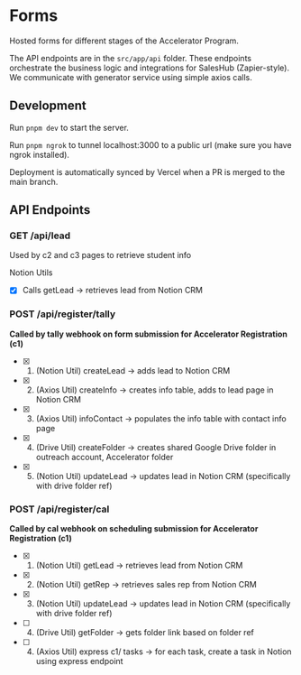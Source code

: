 # Forms

Hosted forms for different stages of the Accelerator Program.

The API endpoints are in the `src/app/api` folder. These endpoints orchestrate the business logic and integrations for SalesHub (Zapier-style). We communicate with generator service using simple axios calls.

## Development

Run `pnpm dev` to start the server.

Run `pnpm ngrok` to tunnel localhost:3000 to a public url (make sure you have ngrok installed).

Deployment is automatically synced by Vercel when a PR is merged to the main branch.

## API Endpoints

### GET /api/lead

Used by c2 and c3 pages to retrieve student info

Notion Utils

- [x] Calls getLead -> retrieves lead from Notion CRM

### POST /api/register/tally

**Called by tally webhook on form submission for Accelerator Registration (c1)**

- [x] 1. (Notion Util) createLead -> adds lead to Notion CRM
- [x] 2. (Axios Util) createInfo -> creates info table, adds to lead page in Notion CRM
- [x] 3. (Axios Util) infoContact -> populates the info table with contact info page
- [x] 4. (Drive Util) createFolder -> creates shared Google Drive folder in outreach account, Accelerator folder
- [x] 5. (Notion Util) updateLead -> updates lead in Notion CRM (specifically with drive folder ref)

### POST /api/register/cal

**Called by cal webhook on scheduling submission for Accelerator Registration (c1)**

- [x] 1. (Notion Util) getLead -> retrieves lead from Notion CRM
- [x] 2. (Notion Util) getRep -> retrieves sales rep from Notion CRM
- [x] 3. (Notion Util) updateLead -> updates lead in Notion CRM (specifically with drive folder ref)
- [ ] 4. (Drive Util) getFolder -> gets folder link based on folder ref
- [ ] 4. (Axios Util) express c1/ tasks -> for each task, create a task in Notion using express endpoint
